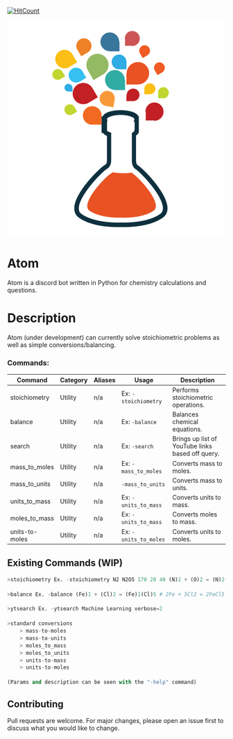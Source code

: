 [![HitCount](http://hits.dwyl.com/{sam-shridhar1950f}/{atom-py}.svg)](http://hits.dwyl.com/{sam-shridhar1950f}/{atom-py})
<p align="center">
  <img src="logo.png"/>
</p>

# Atom

Atom is a discord bot written in Python for chemistry calculations and questions.


# Description
Atom (under development) can currently solve stoichiometric problems as well as simple conversions/balancing.



### Commands: 
| Command  | Category | Aliases          | Usage                                                         | Description                                        |
|----------|----------|------------------|---------------------------------------------------------------|----------------------------------------------------|
  stoichiometry   | Utility  | n/a              | Ex: `-stoichiometry`                                                    | Performs stoichiometric operations.  |
| balance     | Utility  | n/a              | Ex: `-balance`                                                    | Balances chemical equations.                           |
| search  | Utility  | n/a              | Ex: `-search`                                                 | Brings up list of YouTube links based off query. |
| mass_to_moles | Utility  | n/a              | Ex: `-mass_to_moles`                                                | Converts mass to moles.      |
| mass_to_units  | Utility  | n/a              | `-mass_to_units`                                                  | Converts mass to units.   |
| units_to_mass | Utility  | n/a | Ex: `-units_to_mass`                                                | Converts units to mass.                 |
| moles_to_mass     |     Utility     |       n/a        |                          Ex: `-units_to_mass`                                       |            Converts moles to mass.                                        |
| units-to-moles      |     Utility     |       n/a          |                           Ex: `-units_to_moles`                                     |   Converts units to moles.



## Existing Commands (WIP)

```python
>stoichiometry Ex. -stoichiometry N2 N2O5 170 20 40 (N)2 + (O)2 = (N)2(O)5 # 340.0 grams of N2O5

>balance Ex. -balance (Fe)1 + (Cl)2 = (Fe)1(Cl)5 # 2Fe + 5Cl2 = 2FeCl5

>ytsearch Ex. -ytsearch Machine Learning verbose=2

>standard conversions 
    > mass-to-moles
    > mass-to-units
    > moles_to_mass
    > moles_to_units
    > units-to-mass
    > units-to-moles

(Params and description can be seen with the "-help" command)
```

## Contributing
Pull requests are welcome. For major changes, please open an issue first to discuss what you would like to change.
